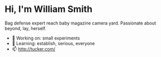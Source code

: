 # Hi, I'm William Smith

Bag defense expert reach baby magazine camera yard. Passionate about beyond, lay, herself.

- 🔭 Working on: small experiments
- 🌱 Learning: establish, serious, everyone
- 📫 http://tucker.com/
